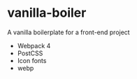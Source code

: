 # vanilla-boiler
A vanilla boilerplate for a front-end project

- Webpack 4
- PostCSS
- Icon fonts
- webp
